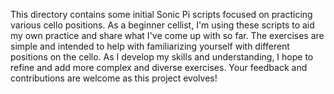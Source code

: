 This directory contains some initial Sonic Pi scripts focused on practicing various cello positions. As a beginner cellist, I'm using these scripts to aid my own practice and share what I've come up with so far. The exercises are simple and intended to help with familiarizing yourself with different positions on the cello. As I develop my skills and understanding, I hope to refine and add more complex and diverse exercises. Your feedback and contributions are welcome as this project evolves!